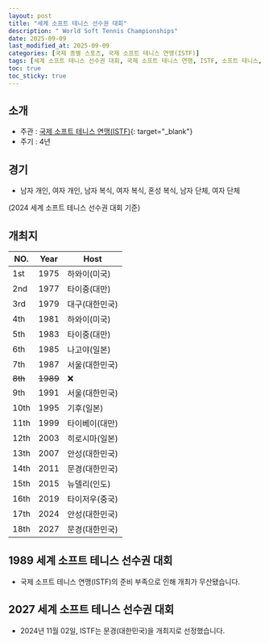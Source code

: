```yaml
---
layout: post
title: "세계 소프트 테니스 선수권 대회"
description: " World Soft Tennis Championships"
date: 2025-09-09
last_modified_at: 2025-09-09
categories: [국제 종별 스포츠, 국제 소프트 테니스 연맹(ISTF)]
tags: [세계 소프트 테니스 선수권 대회, 국제 소프트 테니스 연맹, ISTF, 소프트 테니스, 정구]
toc: true
toc_sticky: true
---
```

## 소개
* 주관 : [국제 소프트 테니스 연맹(ISTF)](https://softtennis-istf.com/){: target="_blank"}
* 주기 : 4년

## 경기
* 남자 개인, 여자 개인, 남자 복식, 여자 복식, 혼성 복식, 남자 단체, 여자 단체

(2024 세계 소프트 테니스 선수권 대회 기준)

## 개최지

<html>
    <head>
        <meta charset="UTF-8">
    </head>
    <body>
        <table>
            <thead>
                <tr class="header-row">
                    <th class="col-no">NO.</th>
                    <th class="col-year">Year</th>
                    <th class="col-host">Host</th>
                </tr>
            </thead>
            <tbody>
                <tr>
                    <td>1st</td>
                    <td>1975</td>
                    <td>하와이(미국)</td>
                </tr>
                <tr>
                    <td>2nd</td>
                    <td>1977</td>
                    <td>타이중(대만)</td>
                </tr>
                <tr class="korea-host-bg">
                    <td><span class="korea-host">3rd</span></td>
                    <td><span class="korea-host">1979</span></td>
                    <td><span class="korea-host">대구(대한민국)</span></td>
                </tr>
                <tr>
                    <td>4th</td>
                    <td>1981</td>
                    <td>하와이(미국)</td>
                </tr>
                <tr>
                    <td>5th</td>
                    <td>1983</td>
                    <td>타이중(대만)</td>
                </tr>
                <tr>
                    <td>6th</td>
                    <td>1985</td>
                    <td>나고야(일본)</td>
                </tr>
                <tr class="korea-host-bg">
                    <td><span class="korea-host">7th</span></td>
                    <td><span class="korea-host">1987</span></td>
                    <td><span class="korea-host">서울(대한민국)</span></td>
                </tr>
                <tr>
                    <td><del>8th</del></td>
                    <td><del>1989</del></td>
                    <td>❌</td>
                </tr>
                <tr class="korea-host-bg">
                    <td><span class="korea-host">9th</span></td>
                    <td><span class="korea-host">1991</span></td>
                    <td><span class="korea-host">서울(대한민국)</span></td>
                </tr>
                <tr>
                    <td>10th</td>
                    <td>1995</td>
                    <td>기후(일본)</td>
                </tr>
                <tr>
                    <td>11th</td>
                    <td>1999</td>
                    <td>타이베이(대만)</td>
                </tr>
                <tr>
                    <td>12th</td>
                    <td>2003</td>
                    <td>히로시마(일본)</td>
                </tr>
                <tr class="korea-host-bg">
                    <td><span class="korea-host">13th</span></td>
                    <td><span class="korea-host">2007</span></td>
                    <td><span class="korea-host">안성(대한민국)</span></td>
                </tr>
                <tr class="korea-host-bg">
                    <td><span class="korea-host">14th</span></td>
                    <td><span class="korea-host">2011</span></td>
                    <td><span class="korea-host">문경(대한민국)</span></td>
                </tr>
                <tr>
                    <td>15th</td>
                    <td>2015</td>
                    <td>뉴델리(인도)</td>
                </tr>
                <tr>
                    <td>16th</td>
                    <td>2019</td>
                    <td>타이저우(중국)</td>
                </tr>
                <tr class="korea-host-bg">
                    <td><span class="korea-host">17th</span></td>
                    <td><span class="korea-host">2024</span></td>
                    <td><span class="korea-host">안성(대한민국)</span></td>
                </tr>
                <tr class="korea-host-bg">
                    <td><span class="korea-host">18th</span></td>
                    <td><span class="korea-host">2027</span></td>
                    <td><span class="korea-host">문경(대한민국)</span></td>
                </tr>
            </tbody>
        </table>
    </body>
</html>

## 1989 세계 소프트 테니스 선수권 대회
* 국제 소프트 테니스 연맹(ISTF)의 준비 부족으로 인해 개최가 무산됐습니다.

## 2027 세계 소프트 테니스 선수권 대회
* 2024년 11월 02일, ISTF는 <span class="korea-host">문경(대한민국)</span>을 개최지로 선정했습니다.
